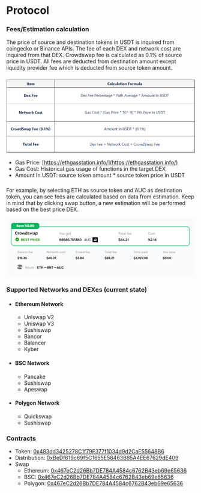 # Protocol

### Fees/Estimation calculation
  
The price of source and destination tokens in USDT is inquired from coingecko or Binance APIs.
The fee of each DEX and network cost are inquired from that DEX. Crowdswap fee is calculated as 0.1% of source price in USDT.
All fees are deducted from destination amount except liquidity provider fee which is deducted from source token amount.

###

![](../.gitbook/assets/calculation-fees-table.png)

* Gas Price: [https://ethgasstation.info/](https://ethgasstation.info/)
* Gas Cost: Historical gas usage of functions in the target DEX
* Amount In USDT: source token amount * source token price in USDT
###
For example, by selecting ETH as source token and AUC as destination token, you can see fees are calculated based on data from estimation.
Keep in mind that by clicking swap button, a new estimation will be performed based on the best price DEX. 

![](../.gitbook/assets/estimate.png)


### Supported Networks and DEXes (current state)

* #### Ethereum Network
    * Uniswap V2
    * Uniswap V3
    * Sushiswap
    * Bancor
    * Balancer
    * Kyber
####  
* #### BSC Network
    * Pancake
    * Sushiswap
    * Apeswap
####
* #### Polygon Network
    * Quickswap
    * Sushiswap
  
### Contracts

* Token: [0x483dd3425278C1f79F377f1034d9d2CaE55648B6](https://polygonscan.com/token/0x483dd3425278C1f79F377f1034d9d2CaE55648B6)
* Distribution: [0xBeDf619c69f5C1655E58463B85A4EE67629dE409](https://polygonscan.com/address/0xBeDf619c69f5C1655E58463B85A4EE67629dE409)
* Swap
  * Ethereum: [0x467eC2d26Bb7DE784A4584c6762B43eb69e65636](https://etherscan.io/address/0x467eC2d26Bb7DE784A4584c6762B43eb69e65636)
  * BSC: [0x467eC2d26Bb7DE784A4584c6762B43eb69e65636](https://bscscan.com/address/0x467eC2d26Bb7DE784A4584c6762B43eb69e65636)
  * Polygon: [0x467eC2d26Bb7DE784A4584c6762B43eb69e65636](https://polygonscan.com/address/0x467eC2d26Bb7DE784A4584c6762B43eb69e65636)
